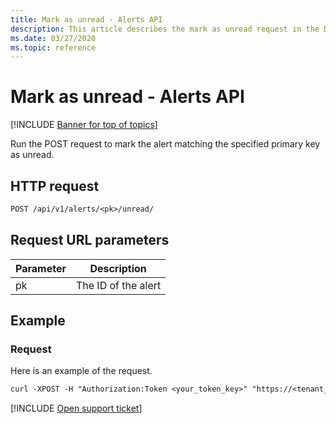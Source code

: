 ```yaml
---
title: Mark as unread - Alerts API
description: This article describes the mark as unread request in the Defender for Cloud Apps Alerts API.
ms.date: 03/27/2020
ms.topic: reference
---
```

# Mark as unread - Alerts API

[!INCLUDE [Banner for top of topics](includes/banner.md)]

Run the POST request to mark the alert matching the specified primary key as unread.

## HTTP request

```rest
POST /api/v1/alerts/<pk>/unread/
```

## Request URL parameters

| Parameter | Description |
| --- | --- |
| pk | The ID of the alert |

## Example

### Request

Here is an example of the request.

```rest
curl -XPOST -H "Authorization:Token <your_token_key>" "https://<tenant_id>.<tenant_region>.contoso.com/api/v1/alerts/<pk>/unread/"
```

[!INCLUDE [Open support ticket](includes/support.md)]
